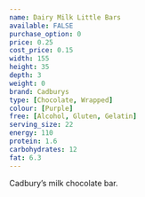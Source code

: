 ```yaml
---
name: Dairy Milk Little Bars
available: FALSE
purchase_option: 0
price: 0.25
cost_price: 0.15
width: 155
height: 35
depth: 3
weight: 0
brand: Cadburys
type: [Chocolate, Wrapped]
colour: [Purple]
free: [Alcohol, Gluten, Gelatin]
serving_size: 22
energy: 110
protein: 1.6
carbohydrates: 12
fat: 6.3
---
```

Cadbury’s milk chocolate bar.